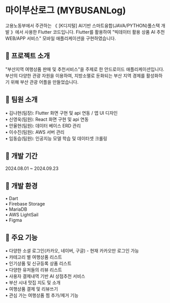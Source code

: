 # 마이부산로그 (MYBUSANLog)
  
고용노동부에서 주관하는 《 [K디지털] AI기반 스마트융합(JAVA/PYTHON)풀스택 개발 》에서 사용한 Flutter 코드입니다. Flutter를 활용하여 "빅데이터 활용 상품 AI 추천 WEB/APP 서비스" 모바일 애플리케이션을 구현하였습니다.  
  
## :book: 프로젝트 소개

"부산지역 여행상품 판매 및 추천서비스"을 주제로 한 안드로이드 애플리케이션입니다.  
부산의 다양한 관광 자원을 이용하여, 지방소멸로 둔화되는 부산 지역 경제를 활성화하기 위해 부산 관광 어플을 만들었습니다.  
  
## :two_men_holding_hands: 팀원 소개
  
• 김나현(팀장): Flutter 화면 구현 및 api 연동 / 앱 UI 디자인  
• 신영욱(팀원): React 화면 구현 및 api 연동  
• 안율현(팀원): 데이터 베이스 ERD 관리  
• 이수진(팀원): AWS 서버 관리  
• 임동습(팀원): 인공지능 모델 학습 및 데이터셋 크롤링  
  
## :calendar: 개발 기간  
  
2024.08.01 ~ 2024.09.23  
  
## :wrench: 개발 환경  
  
• Dart  
• Firebase Storage  
• MariaDB  
• AWS LightSail  
• Figma  
  
## :pushpin: 주요 기능  
  
• 다양한 소셜 로그인(카카오, 네이버, 구글) - 현재 카카오만 로그인 가능  
• 카테고리 별 여행상품 리스트  
• 인기상품 및 신규등록 상품 리스트  
• 다양한 유저들의 리뷰 리스트  
• 사용자 결제내역 기반 AI 상점추천 서비스  
• 부산 시내 맛집 지도 및 소개  
• 여행상품 결제 및 리뷰쓰기  
• 관심 가는 여행상품 찜 추가/제거 기능  
